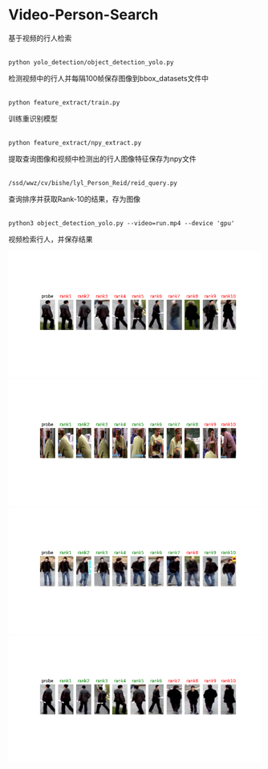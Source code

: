 # Video-Person-Search
基于视频的行人检索

```

python yolo_detection/object_detection_yolo.py

```
检测视频中的行人并每隔100帧保存图像到bbox_datasets文件中


```

python feature_extract/train.py

```
训练重识别模型

```

python feature_extract/npy_extract.py

```
提取查询图像和视频中检测出的行人图像特征保存为npy文件


```

/ssd/wwz/cv/bishe/lyl_Person_Reid/reid_query.py

```

查询排序并获取Rank-10的结果，存为图像

```

python3 object_detection_yolo.py --video=run.mp4 --device 'gpu'

```
视频检索行人，并保存结果

![排序结果](https://github.com/amazingcodeLYL/Video-Person-Search/blob/master/0_ft10.png)
![排序结果](https://github.com/amazingcodeLYL/Video-Person-Search/blob/master/1_ft10.png)
![排序结果](https://github.com/amazingcodeLYL/Video-Person-Search/blob/master/4_ft10.png)
![排序结果](https://github.com/amazingcodeLYL/Video-Person-Search/blob/master/6_ft10.png)






